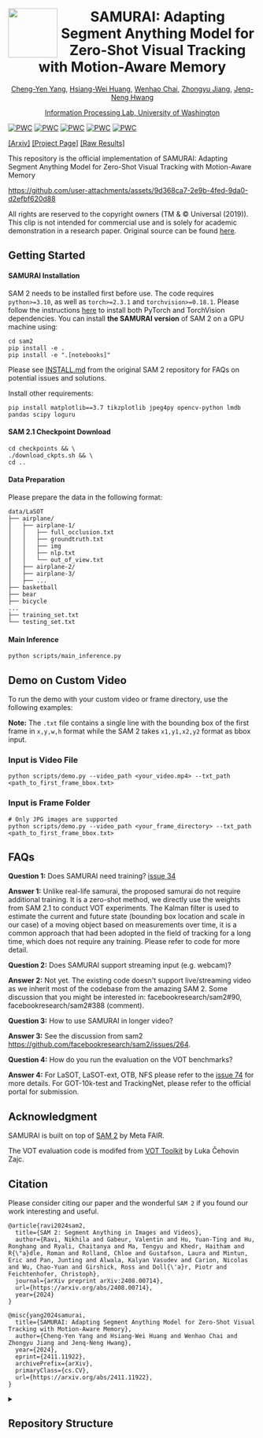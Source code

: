 <div align="center">
<img align="left" width="100" height="100" src="https://github.com/user-attachments/assets/1834fc25-42ef-4237-9feb-53a01c137e83" alt="">

# SAMURAI: Adapting Segment Anything Model for Zero-Shot Visual Tracking with Motion-Aware Memory

[Cheng-Yen Yang](https://yangchris11.github.io), [Hsiang-Wei Huang](https://hsiangwei0903.github.io/), [Wenhao Chai](https://rese1f.github.io/), [Zhongyu Jiang](https://zhyjiang.github.io/#/), [Jenq-Neng Hwang](https://people.ece.uw.edu/hwang/)

[Information Processing Lab, University of Washington](https://ipl-uw.github.io/) 
</div>


[![PWC](https://img.shields.io/endpoint.svg?url=https://paperswithcode.com/badge/samurai-adapting-segment-anything-model-for-1/visual-object-tracking-on-lasot-ext)](https://paperswithcode.com/sota/visual-object-tracking-on-lasot-ext?p=samurai-adapting-segment-anything-model-for-1)
[![PWC](https://img.shields.io/endpoint.svg?url=https://paperswithcode.com/badge/samurai-adapting-segment-anything-model-for-1/visual-object-tracking-on-got-10k)](https://paperswithcode.com/sota/visual-object-tracking-on-got-10k?p=samurai-adapting-segment-anything-model-for-1)
[![PWC](https://img.shields.io/endpoint.svg?url=https://paperswithcode.com/badge/samurai-adapting-segment-anything-model-for-1/visual-object-tracking-on-needforspeed)](https://paperswithcode.com/sota/visual-object-tracking-on-needforspeed?p=samurai-adapting-segment-anything-model-for-1)
[![PWC](https://img.shields.io/endpoint.svg?url=https://paperswithcode.com/badge/samurai-adapting-segment-anything-model-for-1/visual-object-tracking-on-lasot)](https://paperswithcode.com/sota/visual-object-tracking-on-lasot?p=samurai-adapting-segment-anything-model-for-1)
[![PWC](https://img.shields.io/endpoint.svg?url=https://paperswithcode.com/badge/samurai-adapting-segment-anything-model-for-1/visual-object-tracking-on-otb-2015)](https://paperswithcode.com/sota/visual-object-tracking-on-otb-2015?p=samurai-adapting-segment-anything-model-for-1)

[[Arxiv]](https://arxiv.org/abs/2411.11922) [[Project Page]](https://yangchris11.github.io/samurai/) [[Raw Results]](https://drive.google.com/drive/folders/1ssiDmsC7mw5AiItYQG4poiR1JgRq305y?usp=sharing) 

This repository is the official implementation of SAMURAI: Adapting Segment Anything Model for Zero-Shot Visual Tracking with Motion-Aware Memory

https://github.com/user-attachments/assets/9d368ca7-2e9b-4fed-9da0-d2efbf620d88

All rights are reserved to the copyright owners (TM & © Universal (2019)). This clip is not intended for commercial use and is solely for academic demonstration in a research paper. Original source can be found [here](https://www.youtube.com/watch?v=cwUzUzpG8aM&t=4s).

## Getting Started

#### SAMURAI Installation 

SAM 2 needs to be installed first before use. The code requires `python>=3.10`, as well as `torch>=2.3.1` and `torchvision>=0.18.1`. Please follow the instructions [here](https://github.com/facebookresearch/sam2?tab=readme-ov-file) to install both PyTorch and TorchVision dependencies. You can install **the SAMURAI version** of SAM 2 on a GPU machine using:
```
cd sam2
pip install -e .
pip install -e ".[notebooks]"
```

Please see [INSTALL.md](https://github.com/facebookresearch/sam2/blob/main/INSTALL.md) from the original SAM 2 repository for FAQs on potential issues and solutions.

Install other requirements:

```
pip install matplotlib==3.7 tikzplotlib jpeg4py opencv-python lmdb pandas scipy loguru
```

#### SAM 2.1 Checkpoint Download

```
cd checkpoints && \
./download_ckpts.sh && \
cd ..
```

#### Data Preparation

Please prepare the data in the following format:
```
data/LaSOT
├── airplane/
│   ├── airplane-1/
│   │   ├── full_occlusion.txt
│   │   ├── groundtruth.txt
│   │   ├── img
│   │   ├── nlp.txt
│   │   └── out_of_view.txt
│   ├── airplane-2/
│   ├── airplane-3/
│   ├── ...
├── basketball
├── bear
├── bicycle
...
├── training_set.txt
└── testing_set.txt
```

#### Main Inference
```
python scripts/main_inference.py 
```

## Demo on Custom Video

To run the demo with your custom video or frame directory, use the following examples:

**Note:** The `.txt` file contains a single line with the bounding box of the first frame in `x,y,w,h` format while the SAM 2 takes `x1,y1,x2,y2` format as bbox input.

### Input is Video File

```
python scripts/demo.py --video_path <your_video.mp4> --txt_path <path_to_first_frame_bbox.txt>
```

### Input is Frame Folder
```
# Only JPG images are supported
python scripts/demo.py --video_path <your_frame_directory> --txt_path <path_to_first_frame_bbox.txt>
```

## FAQs
**Question 1:** Does SAMURAI need training? [issue 34](https://github.com/yangchris11/samurai/issues/34)

**Answer 1:** Unlike real-life samurai, the proposed samurai do not require additional training. It is a zero-shot method, we directly use the weights from SAM 2.1 to conduct VOT experiments. The Kalman filter is used to estimate the current and future state (bounding box location and scale in our case) of a moving object based on measurements over time, it is a common approach that had been adopted in the field of tracking for a long time, which does not require any training. Please refer to code for more detail.

**Question 2:** Does SAMURAI support streaming input (e.g. webcam)?

**Answer 2:** Not yet. The existing code doesn't support live/streaming video as we inherit most of the codebase from the amazing SAM 2. Some discussion that you might be interested in: facebookresearch/sam2#90, facebookresearch/sam2#388 (comment).

**Question 3:** How to use SAMURAI in longer video?

**Answer 3:** See the discussion from sam2 https://github.com/facebookresearch/sam2/issues/264.

**Question 4:** How do you run the evaluation on the VOT benchmarks?

**Answer 4:** For LaSOT, LaSOT-ext, OTB, NFS please refer to the [issue 74](https://github.com/yangchris11/samurai/issues/74) for more details. For GOT-10k-test and TrackingNet, please refer to the official portal for submission.

## Acknowledgment

SAMURAI is built on top of [SAM 2](https://github.com/facebookresearch/sam2?tab=readme-ov-file) by Meta FAIR.

The VOT evaluation code is modifed from [VOT Toolkit](https://github.com/votchallenge/toolkit) by Luka Čehovin Zajc.

## Citation

Please consider citing our paper and the wonderful `SAM 2` if you found our work interesting and useful.
```
@article{ravi2024sam2,
  title={SAM 2: Segment Anything in Images and Videos},
  author={Ravi, Nikhila and Gabeur, Valentin and Hu, Yuan-Ting and Hu, Ronghang and Ryali, Chaitanya and Ma, Tengyu and Khedr, Haitham and R{\"a}dle, Roman and Rolland, Chloe and Gustafson, Laura and Mintun, Eric and Pan, Junting and Alwala, Kalyan Vasudev and Carion, Nicolas and Wu, Chao-Yuan and Girshick, Ross and Doll{\'a}r, Piotr and Feichtenhofer, Christoph},
  journal={arXiv preprint arXiv:2408.00714},
  url={https://arxiv.org/abs/2408.00714},
  year={2024}
}

@misc{yang2024samurai,
  title={SAMURAI: Adapting Segment Anything Model for Zero-Shot Visual Tracking with Motion-Aware Memory}, 
  author={Cheng-Yen Yang and Hsiang-Wei Huang and Wenhao Chai and Zhongyu Jiang and Jenq-Neng Hwang},
  year={2024},
  eprint={2411.11922},
  archivePrefix={arXiv},
  primaryClass={cs.CV},
  url={https://arxiv.org/abs/2411.11922}, 
}
```

<details>
   <summary>
      <h2>Repository Structure</h2>
   </summary>

   The Repository structure of the project is as follows:
<!-- START_STRUCTURE -->
```
├── LICENSE
├── README.md
├── assets
│   └── samurai_demo.mp4
├── data
├── lib
│   ├── test
│   │   ├── __init__.py
│   │   ├── analysis
│   │   │   ├── __init__.py
│   │   │   ├── extract_results.py
│   │   │   └── plot_results.py
│   │   ├── evaluation
│   │   │   ├── __init__.py
│   │   │   ├── data.py
│   │   │   ├── datasets.py
│   │   │   ├── environment.py
│   │   │   ├── got10kdataset.py
│   │   │   ├── itbdataset.py
│   │   │   ├── lasot_lmdbdataset.py
│   │   │   ├── lasotdataset.py
│   │   │   ├── lasotextensionsubsetdataset.py
│   │   │   ├── local.py
│   │   │   ├── nfsdataset.py
│   │   │   ├── otbdataset.py
│   │   │   ├── running.py
│   │   │   ├── tc128cedataset.py
│   │   │   ├── tc128dataset.py
│   │   │   ├── tnl2kdataset.py
│   │   │   ├── tracker.py
│   │   │   ├── trackingnetdataset.py
│   │   │   ├── uavdataset.py
│   │   │   └── votdataset.py
│   │   ├── parameter
│   │   │   ├── __init__.py
│   │   │   ├── artrack.py
│   │   │   └── artrack_seq.py
│   │   ├── tracker
│   │   │   ├── __init__.py
│   │   │   ├── artrack.py
│   │   │   ├── artrack_seq.py
│   │   │   ├── basetracker.py
│   │   │   ├── data_utils.py
│   │   │   └── vis_utils.py
│   │   └── utils
│   │       ├── __init__.py
│   │       ├── _init_paths.py
│   │       ├── hann.py
│   │       ├── load_text.py
│   │       ├── params.py
│   │       ├── transform_got10k.py
│   │       └── transform_trackingnet.py
│   ├── train
│   │   ├── __init__.py
│   │   ├── _init_paths.py
│   │   ├── actors
│   │   │   ├── __init__.py
│   │   │   ├── artrack.py
│   │   │   ├── artrack_seq.py
│   │   │   └── base_actor.py
│   │   ├── admin
│   │   │   ├── __init__.py
│   │   │   ├── environment.py
│   │   │   ├── local.py
│   │   │   ├── multigpu.py
│   │   │   ├── settings.py
│   │   │   ├── stats.py
│   │   │   └── tensorboard.py
│   │   ├── base_functions.py
│   │   ├── data
│   │   │   ├── __init__.py
│   │   │   ├── bounding_box_utils.py
│   │   │   ├── image_loader.py
│   │   │   ├── loader.py
│   │   │   ├── processing.py
│   │   │   ├── processing_utils.py
│   │   │   ├── sampler.py
│   │   │   ├── sequence_sampler.py
│   │   │   ├── transforms.py
│   │   │   └── wandb_logger.py
│   │   ├── data_specs
│   │   │   ├── README.md
│   │   │   ├── got10k_train_full_split.txt
│   │   │   ├── got10k_train_split.txt
│   │   │   ├── got10k_val_split.txt
│   │   │   ├── got10k_vot_exclude.txt
│   │   │   ├── got10k_vot_train_split.txt
│   │   │   ├── got10k_vot_val_split.txt
│   │   │   ├── lasot_train_split.txt
│   │   │   └── trackingnet_classmap.txt
│   │   ├── dataset
│   │   │   ├── COCO_tool.py
│   │   │   ├── __init__.py
│   │   │   ├── base_image_dataset.py
│   │   │   ├── base_video_dataset.py
│   │   │   ├── coco.py
│   │   │   ├── coco_seq.py
│   │   │   ├── coco_seq_lmdb.py
│   │   │   ├── got10k.py
│   │   │   ├── got10k_lmdb.py
│   │   │   ├── imagenetvid.py
│   │   │   ├── imagenetvid_lmdb.py
│   │   │   ├── lasot.py
│   │   │   ├── lasot_lmdb.py
│   │   │   ├── tracking_net.py
│   │   │   └── tracking_net_lmdb.py
│   │   ├── run_training.py
│   │   ├── train_script.py
│   │   ├── train_script_distill.py
│   │   └── trainers
│   │       ├── __init__.py
│   │       ├── base_trainer.py
│   │       ├── ltr_seq_trainer.py
│   │       └── ltr_trainer.py
│   └── utils
│       ├── __init__.py
│       ├── box_ops.py
│       ├── ce_utils.py
│       ├── focal_loss.py
│       ├── heapmap_utils.py
│       ├── lmdb_utils.py
│       ├── merge.py
│       ├── misc.py
│       ├── tensor.py
│       └── variable_hook.py
├── repo_structure.txt
├── sam2
│   ├── CODE_OF_CONDUCT.md
│   ├── CONTRIBUTING.md
│   ├── INSTALL.md
│   ├── LICENSE
│   ├── LICENSE_cctorch
│   ├── MANIFEST.in
│   ├── README.md
│   ├── assets
│   │   ├── model_diagram.png
│   │   └── sa_v_dataset.jpg
│   ├── backend.Dockerfile
│   ├── checkpoints
│   │   └── download_ckpts.sh
│   ├── demo
│   │   ├── README.md
│   │   ├── backend
│   │   │   └── server
│   │   │       ├── app.py
│   │   │       ├── app_conf.py
│   │   │       ├── data
│   │   │       │   ├── data_types.py
│   │   │       │   ├── loader.py
│   │   │       │   ├── resolver.py
│   │   │       │   ├── schema.py
│   │   │       │   ├── store.py
│   │   │       │   └── transcoder.py
│   │   │       └── inference
│   │   │           ├── data_types.py
│   │   │           ├── multipart.py
│   │   │           └── predictor.py
│   │   ├── data
│   │   │   └── gallery
│   │   │       ├── 01_dog.mp4
│   │   │       ├── 02_cups.mp4
│   │   │       ├── 03_blocks.mp4
│   │   │       ├── 04_coffee.mp4
│   │   │       └── 05_default_juggle.mp4
│   │   └── frontend
│   │       ├── frontend.Dockerfile
│   │       ├── index.html
│   │       ├── package.json
│   │       ├── postcss.config.js
│   │       ├── public
│   │       │   └── fonts
│   │       │       └── Inter-VariableFont_opsz,wght.ttf
│   │       ├── schema.graphql
│   │       ├── schemas
│   │       │   ├── inference-api-schema.graphql
│   │       │   ├── merge-schemas.ts
│   │       │   └── video-api-schema.graphql
│   │       ├── src
│   │       │   ├── App.tsx
│   │       │   ├── assets
│   │       │   │   ├── icons
│   │       │   │   │   ├── angery.png
│   │       │   │   │   ├── heart.png
│   │       │   │   │   └── whistle.png
│   │       │   │   ├── scss
│   │       │   │   │   └── App.scss
│   │       │   │   └── videos
│   │       │   │       ├── sam2_720px_dark.mp4
│   │       │   │       └── sam2_video_poster.png
│   │       │   ├── common
│   │       │   │   ├── codecs
│   │       │   │   │   ├── VideoDecoder.ts
│   │       │   │   │   ├── VideoEncoder.ts
│   │       │   │   │   └── WebCodecUtils.ts
│   │       │   │   ├── components
│   │       │   │   │   ├── MobileFirstClickBanner.tsx
│   │       │   │   │   ├── Tooltip.tsx
│   │       │   │   │   ├── annotations
│   │       │   │   │   │   ├── AddObjectButton.tsx
│   │       │   │   │   │   ├── ClearAllPointsInVideoButton.tsx
│   │       │   │   │   │   ├── CloseSessionButton.tsx
│   │       │   │   │   │   ├── FirstClickView.tsx
│   │       │   │   │   │   ├── LimitNotice.tsx
│   │       │   │   │   │   ├── MobileObjectsList.tsx
│   │       │   │   │   │   ├── MobileObjectsToolbar.tsx
│   │       │   │   │   │   ├── MobileObjectsToolbarHeader.tsx
│   │       │   │   │   │   ├── ObjectActions.tsx
│   │       │   │   │   │   ├── ObjectPlaceholder.tsx
│   │       │   │   │   │   ├── ObjectThumbnail.tsx
│   │       │   │   │   │   ├── ObjectUtils.ts
│   │       │   │   │   │   ├── ObjectsToolbar.tsx
│   │       │   │   │   │   ├── ObjectsToolbarBottomActions.tsx
│   │       │   │   │   │   ├── ObjectsToolbarHeader.tsx
│   │       │   │   │   │   ├── PointsToggle.tsx
│   │       │   │   │   │   ├── PrimaryCTAButton.tsx
│   │       │   │   │   │   ├── ToolbarObject.tsx
│   │       │   │   │   │   ├── ToolbarObjectContainer.tsx
│   │       │   │   │   │   ├── TrackletSwimlane.tsx
│   │       │   │   │   │   ├── TrackletsAnnotation.tsx
│   │       │   │   │   │   └── useTracklets.ts
│   │       │   │   │   ├── button
│   │       │   │   │   │   ├── GradientBorder.tsx
│   │       │   │   │   │   ├── PlaybackButton.tsx
│   │       │   │   │   │   ├── PrimaryCTAButton.tsx
│   │       │   │   │   │   ├── ResponsiveButton.tsx
│   │       │   │   │   │   └── TrackAndPlayButton.tsx
│   │       │   │   │   ├── code
│   │       │   │   │   │   └── InitializeLocalMonaco.ts
│   │       │   │   │   ├── effects
│   │       │   │   │   │   ├── BackgroundEffects.tsx
│   │       │   │   │   │   ├── EffectVariantBadge.tsx
│   │       │   │   │   │   ├── EffectsCarousel.tsx
│   │       │   │   │   │   ├── EffectsCarouselShadow.tsx
│   │       │   │   │   │   ├── EffectsToolbar.tsx
│   │       │   │   │   │   ├── EffectsToolbarBottomActions.tsx
│   │       │   │   │   │   ├── EffectsToolbarHeader.tsx
│   │       │   │   │   │   ├── EffectsUtils.ts
│   │       │   │   │   │   ├── HighlightEffects.tsx
│   │       │   │   │   │   ├── MobileEffectsToolbar.tsx
│   │       │   │   │   │   └── MoreFunEffects.tsx
│   │       │   │   │   ├── gallery
│   │       │   │   │   │   ├── ChangeVideoModal.tsx
│   │       │   │   │   │   ├── DefaultVideoGalleryModalTrigger.tsx
│   │       │   │   │   │   ├── DemoVideoGallery.tsx
│   │       │   │   │   │   ├── DemoVideoGalleryModal.tsx
│   │       │   │   │   │   ├── VideoGalleryUploadPhoto.tsx
│   │       │   │   │   │   ├── VideoPhoto.tsx
│   │       │   │   │   │   ├── __generated__
│   │       │   │   │   │   │   ├── DemoVideoGalleryModalQuery.graphql.ts
│   │       │   │   │   │   │   ├── DemoVideoGalleryQuery.graphql.ts
│   │       │   │   │   │   │   └── useUploadVideoMutation.graphql.ts
│   │       │   │   │   │   └── useUploadVideo.ts
│   │       │   │   │   ├── icons
│   │       │   │   │   │   └── GitHubIcon.tsx
│   │       │   │   │   ├── options
│   │       │   │   │   │   ├── DownloadOption.tsx
│   │       │   │   │   │   ├── GalleryOption.tsx
│   │       │   │   │   │   ├── MoreOptionsToolbar.tsx
│   │       │   │   │   │   ├── MoreOptionsToolbarBottomActions.tsx
│   │       │   │   │   │   ├── OptionButton.tsx
│   │       │   │   │   │   ├── ShareSection.tsx
│   │       │   │   │   │   ├── ShareUtils.ts
│   │       │   │   │   │   ├── TryAnotherVideoSection.tsx
│   │       │   │   │   │   ├── UploadOption.tsx
│   │       │   │   │   │   ├── __generated__
│   │       │   │   │   │   │   └── GetLinkOptionShareVideoMutation.graphql.ts
│   │       │   │   │   │   └── useDownloadVideo.ts
│   │       │   │   │   ├── session
│   │       │   │   │   │   ├── RestartSessionButton.tsx
│   │       │   │   │   │   ├── __generated__
│   │       │   │   │   │   │   └── useCloseSessionBeforeUnloadMutation.graphql.ts
│   │       │   │   │   │   ├── useCloseSessionBeforeUnload.ts
│   │       │   │   │   │   └── useRestartSession.ts
│   │       │   │   │   ├── snackbar
│   │       │   │   │   │   ├── DemoMessagesSnackbarUtils.ts
│   │       │   │   │   │   ├── MessagesSnackbar.tsx
│   │       │   │   │   │   ├── snackbarAtoms.ts
│   │       │   │   │   │   ├── useDemoMessagesSnackbar.ts
│   │       │   │   │   │   ├── useExpireMessage.ts
│   │       │   │   │   │   └── useMessagesSnackbar.ts
│   │       │   │   │   ├── toolbar
│   │       │   │   │   │   ├── DesktopToolbar.tsx
│   │       │   │   │   │   ├── MobileToolbar.tsx
│   │       │   │   │   │   ├── Toolbar.tsx
│   │       │   │   │   │   ├── ToolbarActionIcon.tsx
│   │       │   │   │   │   ├── ToolbarBottomActionsWrapper.tsx
│   │       │   │   │   │   ├── ToolbarConfig.tsx
│   │       │   │   │   │   ├── ToolbarHeaderWrapper.tsx
│   │       │   │   │   │   ├── ToolbarProgressChip.tsx
│   │       │   │   │   │   ├── ToolbarSection.tsx
│   │       │   │   │   │   ├── useListenToStreamingState.ts
│   │       │   │   │   │   └── useToolbarTabs.ts
│   │       │   │   │   ├── useFunctionThrottle.tsx
│   │       │   │   │   └── video
│   │       │   │   │       ├── ChangeVideoModal.tsx
│   │       │   │   │       ├── EventEmitter.ts
│   │       │   │   │       ├── Video.tsx
│   │       │   │   │       ├── VideoFilmstripWithPlayback.tsx
│   │       │   │   │       ├── VideoLoadingOverlay.tsx
│   │       │   │   │       ├── VideoWorker.ts
│   │       │   │   │       ├── VideoWorkerBridge.ts
│   │       │   │   │       ├── VideoWorkerContext.ts
│   │       │   │   │       ├── VideoWorkerTypes.ts
│   │       │   │   │       ├── editor
│   │       │   │   │       │   ├── DemoVideoEditor.tsx
│   │       │   │   │       │   ├── ImageUtils.ts
│   │       │   │   │       │   ├── VideoEditor.tsx
│   │       │   │   │       │   ├── VideoEditorUtils.ts
│   │       │   │   │       │   ├── atoms.ts
│   │       │   │   │       │   ├── useResetEditor.ts
│   │       │   │   │       │   ├── useVideo.ts
│   │       │   │   │       │   └── useVideoEffect.ts
│   │       │   │   │       ├── effects
│   │       │   │   │       │   ├── ArrowGLEffect.ts
│   │       │   │   │       │   ├── BackgroundBlurEffect.ts
│   │       │   │   │       │   ├── BackgroundTextEffect.ts
│   │       │   │   │       │   ├── BaseGLEffect.ts
│   │       │   │   │       │   ├── BurstGLEffect.ts
│   │       │   │   │       │   ├── CutoutGLEffect.ts
│   │       │   │   │       │   ├── DesaturateEffect.ts
│   │       │   │   │       │   ├── Effect.ts
│   │       │   │   │       │   ├── EffectUtils.ts
│   │       │   │   │       │   ├── Effects.ts
│   │       │   │   │       │   ├── EraseBackgroundEffect.ts
│   │       │   │   │       │   ├── EraseForegroundEffect.ts
│   │       │   │   │       │   ├── EraseForegroundGLEffect.ts
│   │       │   │   │       │   ├── GradientEffect.ts
│   │       │   │   │       │   ├── NoisyMaskEffect.ts
│   │       │   │   │       │   ├── OriginalEffect.ts
│   │       │   │   │       │   ├── OverlayEffect.ts
│   │       │   │   │       │   ├── PixelateEffect.ts
│   │       │   │   │       │   ├── PixelateMaskGLEffect.ts
│   │       │   │   │       │   ├── ReplaceGLEffect.ts
│   │       │   │   │       │   ├── ScopeGLEffect.ts
│   │       │   │   │       │   ├── SobelEffect.ts
│   │       │   │   │       │   ├── VibrantMaskEffect.ts
│   │       │   │   │       │   └── shaders
│   │       │   │   │       │       ├── Arrow.frag
│   │       │   │   │       │       ├── BackgroundBlur.frag
│   │       │   │   │       │       ├── Burst.frag
│   │       │   │   │       │       ├── Cutout.frag
│   │       │   │   │       │       ├── DefaultVert.vert
│   │       │   │   │       │       ├── EraseForeground.frag
│   │       │   │   │       │       ├── Gradient.frag
│   │       │   │   │       │       ├── NoisyMask.frag
│   │       │   │   │       │       ├── Overlay.frag
│   │       │   │   │       │       ├── Overlay.vert
│   │       │   │   │       │       ├── Pixelate.frag
│   │       │   │   │       │       ├── PixelateMask.frag
│   │       │   │   │       │       ├── Replace.frag
│   │       │   │   │       │       ├── Scope.frag
│   │       │   │   │       │       ├── Sobel.frag
│   │       │   │   │       │       └── VibrantMask.frag
│   │       │   │   │       ├── filmstrip
│   │       │   │   │       │   ├── FilmstripUtil.tsx
│   │       │   │   │       │   ├── SelectedFrameHelper.ts
│   │       │   │   │       │   ├── VideoFilmstrip.tsx
│   │       │   │   │       │   ├── atoms.ts
│   │       │   │   │       │   ├── useDisableScrolling.ts
│   │       │   │   │       │   └── useSelectedFrameHelper.ts
│   │       │   │   │       ├── layers
│   │       │   │   │       │   ├── InteractionLayer.tsx
│   │       │   │   │       │   └── PointsLayer.tsx
│   │       │   │   │       ├── useInputVideo.ts
│   │       │   │   │       └── useVideoWorker.ts
│   │       │   │   ├── error
│   │       │   │   │   ├── ErrorFallback.tsx
│   │       │   │   │   ├── ErrorReport.tsx
│   │       │   │   │   ├── ErrorSerializationUtils.ts
│   │       │   │   │   ├── ErrorUtils.ts
│   │       │   │   │   ├── errorReportAtom.ts
│   │       │   │   │   └── useReportError.tsx
│   │       │   │   ├── loading
│   │       │   │   │   ├── LoadingMessage.tsx
│   │       │   │   │   ├── LoadingStateScreen.tsx
│   │       │   │   │   ├── StaticVideoPlayer.tsx
│   │       │   │   │   └── UploadLoadingScreen.tsx
│   │       │   │   ├── logger
│   │       │   │   │   ├── DemoLogger.ts
│   │       │   │   │   ├── LogEnvironment.ts
│   │       │   │   │   └── Logger.ts
│   │       │   │   ├── screen
│   │       │   │   │   └── useScreenSize.tsx
│   │       │   │   ├── tracker
│   │       │   │   │   ├── SAM2Model.ts
│   │       │   │   │   ├── Tracker.ts
│   │       │   │   │   ├── TrackerTypes.ts
│   │       │   │   │   ├── Trackers.ts
│   │       │   │   │   └── __generated__
│   │       │   │   │       ├── SAM2ModelAddNewPointsMutation.graphql.ts
│   │       │   │   │       ├── SAM2ModelCancelPropagateInVideoMutation.graphql.ts
│   │       │   │   │       ├── SAM2ModelClearPointsInFrameMutation.graphql.ts
│   │       │   │   │       ├── SAM2ModelClearPointsInVideoMutation.graphql.ts
│   │       │   │   │       ├── SAM2ModelCloseSessionMutation.graphql.ts
│   │       │   │   │       ├── SAM2ModelRemoveObjectMutation.graphql.ts
│   │       │   │   │       └── SAM2ModelStartSessionMutation.graphql.ts
│   │       │   │   └── utils
│   │       │   │       ├── FileUtils.ts
│   │       │   │       ├── ImageUtils.ts
│   │       │   │       ├── MaskUtils.ts
│   │       │   │       ├── MultipartStream.ts
│   │       │   │       ├── ShaderUtils.ts
│   │       │   │       ├── emptyFunction.ts
│   │       │   │       └── uuid.ts
│   │       │   ├── debug
│   │       │   │   └── stats
│   │       │   │       ├── Stats.ts
│   │       │   │       └── StatsView.tsx
│   │       │   ├── demo
│   │       │   │   ├── DemoConfig.tsx
│   │       │   │   ├── DemoErrorFallback.tsx
│   │       │   │   ├── DemoSuspenseFallback.tsx
│   │       │   │   ├── SAM2DemoApp.tsx
│   │       │   │   └── atoms.ts
│   │       │   ├── graphql
│   │       │   │   ├── RelayEnvironment.ts
│   │       │   │   ├── RelayEnvironmentProvider.tsx
│   │       │   │   ├── errors
│   │       │   │   │   ├── CreateFilmstripError.ts
│   │       │   │   │   ├── DrawFrameError.ts
│   │       │   │   │   └── WebGLContextError.ts
│   │       │   │   └── fetchGraphQL.ts
│   │       │   ├── jscocotools
│   │       │   │   └── mask.ts
│   │       │   ├── layouts
│   │       │   │   ├── DemoPageLayout.tsx
│   │       │   │   └── RootLayout.tsx
│   │       │   ├── main.tsx
│   │       │   ├── routes
│   │       │   │   ├── DemoPage.tsx
│   │       │   │   ├── DemoPageWrapper.tsx
│   │       │   │   ├── PageNotFoundPage.tsx
│   │       │   │   └── __generated__
│   │       │   │       └── DemoPageQuery.graphql.ts
│   │       │   ├── settings
│   │       │   │   ├── ApprovableInput.tsx
│   │       │   │   ├── SAM2Settings.tsx
│   │       │   │   ├── SettingsContextProvider.tsx
│   │       │   │   ├── SettingsModal.tsx
│   │       │   │   ├── SettingsReducer.ts
│   │       │   │   └── useSettingsContext.tsx
│   │       │   ├── theme
│   │       │   │   ├── colors.ts
│   │       │   │   ├── gradientStyle.ts
│   │       │   │   └── tokens.stylex.ts
│   │       │   ├── types
│   │       │   │   └── mp4box
│   │       │   │       └── index.d.ts
│   │       │   └── vite-env.d.ts
│   │       ├── tailwind.config.js
│   │       ├── tsconfig.json
│   │       ├── tsconfig.node.json
│   │       ├── vite.config.ts
│   │       └── yarn.lock
│   ├── docker-compose.yaml
│   ├── pyproject.toml
│   ├── sam2
│   │   ├── __init__.py
│   │   ├── automatic_mask_generator.py
│   │   ├── build_sam.py
│   │   ├── configs
│   │   │   ├── sam2
│   │   │   │   ├── sam2_hiera_b+.yaml
│   │   │   │   ├── sam2_hiera_l.yaml
│   │   │   │   ├── sam2_hiera_s.yaml
│   │   │   │   └── sam2_hiera_t.yaml
│   │   │   ├── sam2.1
│   │   │   │   ├── sam2.1_hiera_b+.yaml
│   │   │   │   ├── sam2.1_hiera_l.yaml
│   │   │   │   ├── sam2.1_hiera_s.yaml
│   │   │   │   └── sam2.1_hiera_t.yaml
│   │   │   ├── sam2.1_training
│   │   │   │   └── sam2.1_hiera_b+_MOSE_finetune.yaml
│   │   │   └── samurai
│   │   │       ├── sam2.1_hiera_b+.yaml
│   │   │       ├── sam2.1_hiera_l.yaml
│   │   │       ├── sam2.1_hiera_s.yaml
│   │   │       └── sam2.1_hiera_t.yaml
│   │   ├── csrc
│   │   │   └── connected_components.cu
│   │   ├── modeling
│   │   │   ├── __init__.py
│   │   │   ├── backbones
│   │   │   │   ├── __init__.py
│   │   │   │   ├── hieradet.py
│   │   │   │   ├── image_encoder.py
│   │   │   │   └── utils.py
│   │   │   ├── memory_attention.py
│   │   │   ├── memory_encoder.py
│   │   │   ├── position_encoding.py
│   │   │   ├── sam
│   │   │   │   ├── __init__.py
│   │   │   │   ├── mask_decoder.py
│   │   │   │   ├── prompt_encoder.py
│   │   │   │   └── transformer.py
│   │   │   ├── sam2_base.py
│   │   │   └── sam2_utils.py
│   │   ├── sam2_hiera_b+.yaml
│   │   ├── sam2_hiera_l.yaml
│   │   ├── sam2_hiera_s.yaml
│   │   ├── sam2_hiera_t.yaml
│   │   ├── sam2_image_predictor.py
│   │   ├── sam2_video_predictor.py
│   │   └── utils
│   │       ├── __init__.py
│   │       ├── amg.py
│   │       ├── kalman_filter.py
│   │       ├── misc.py
│   │       └── transforms.py
│   ├── sav_dataset
│   │   ├── LICENSE
│   │   ├── LICENSE_DAVIS
│   │   ├── LICENSE_VOS_BENCHMARK
│   │   ├── README.md
│   │   ├── example
│   │   │   ├── sav_000001.mp4
│   │   │   ├── sav_000001_auto.json
│   │   │   └── sav_000001_manual.json
│   │   ├── requirements.txt
│   │   ├── sav_evaluator.py
│   │   ├── sav_visualization_example.ipynb
│   │   └── utils
│   │       ├── sav_benchmark.py
│   │       └── sav_utils.py
│   ├── setup.py
│   ├── tools
│   │   ├── README.md
│   │   └── vos_inference.py
│   └── training
│       ├── README.md
│       ├── __init__.py
│       ├── assets
│       │   ├── MOSE_sample_train_list.txt
│       │   └── MOSE_sample_val_list.txt
│       ├── dataset
│       │   ├── __init__.py
│       │   ├── sam2_datasets.py
│       │   ├── transforms.py
│       │   ├── utils.py
│       │   ├── vos_dataset.py
│       │   ├── vos_raw_dataset.py
│       │   ├── vos_sampler.py
│       │   └── vos_segment_loader.py
│       ├── loss_fns.py
│       ├── model
│       │   ├── __init__.py
│       │   └── sam2.py
│       ├── optimizer.py
│       ├── scripts
│       │   └── sav_frame_extraction_submitit.py
│       ├── train.py
│       ├── trainer.py
│       └── utils
│           ├── __init__.py
│           ├── checkpoint_utils.py
│           ├── data_utils.py
│           ├── distributed.py
│           ├── logger.py
│           └── train_utils.py
└── scripts
    ├── demo.py
    └── main_inference.py
```
<!-- END_STRUCTURE -->
</details>

